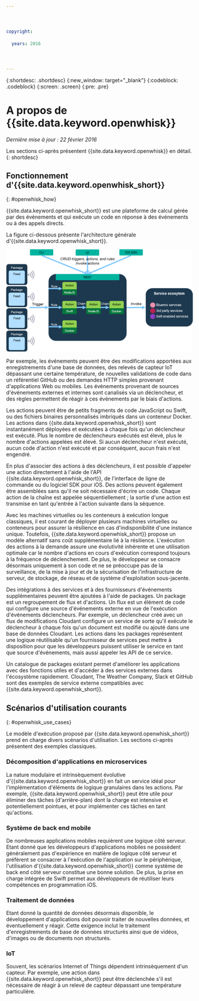 ```yaml
---

 

copyright:

  years: 2016

 

---
```


{:shortdesc: .shortdesc}
{:new_window: target="_blank"}
{:codeblock: .codeblock}
{:screen: .screen}
{:pre: .pre}

# A propos de {{site.data.keyword.openwhisk}}

*Dernière mise à jour : 22 février 2016*

Les sections ci-après présentent {{site.data.keyword.openwhisk}} en détail.
{: shortdesc}

## Fonctionnement d'{{site.data.keyword.openwhisk_short}}
{: #openwhisk_how}

{{site.data.keyword.openwhisk_short}} est une plateforme de calcul gérée par des événements et qui exécute un code en réponse à des événements
ou à des appels directs. 

La figure ci-dessous présente l'architecture générale d'{{site.data.keyword.openwhisk_short}}.

![Architecture d'{{site.data.keyword.openwhisk_short}}](OpenWhisk.png)

Par exemple, les événements peuvent être des modifications apportées aux enregistrements d'une base de données, des relevés de capteur IoT
dépassant une certaine température, de nouvelles validations de code dans un référentiel GitHub ou des demandes HTTP simples provenant
d'applications Web ou mobiles. Les événements provenant de sources d'événements externes et internes sont canalisés via un déclencheur, et des règles
permettent de réagir à ces événements par le biais d'actions. 

Les actions peuvent être de petits fragments de code JavaScript ou Swift, ou des fichiers binaires personnalisés imbriqués dans un conteneur Docker. Les
actions dans {{site.data.keyword.openwhisk_short}} sont instantanément déployées et exécutées à chaque fois qu'un déclencheur est exécuté. Plus le
nombre de déclencheurs exécutés est élevé, plus le nombre d'actions appelées est élevé. Si aucun déclencheur n'est exécuté, aucun code d'action n'est
exécuté et par conséquent, aucun frais n'est engendré.


En plus d'associer des actions à des déclencheurs, il est possible d'appeler une action directement à l'aide de l'API
{{site.data.keyword.openwhisk_short}}, de l'interface de ligne de commande ou du logiciel SDK pour iOS. Des actions peuvent également être
assemblées sans qu'il ne soit nécessaire d'écrire un code. Chaque action de la chaîne est appelée séquentiellement ; la sortie d'une action est transmise
en tant qu'entrée à l'action suivante dans la séquence.


Avec les machines virtuelles ou les conteneurs à exécution longue classiques, il est courant de déployer plusieurs machines virtuelles ou conteneurs
pour assurer la résilience en cas d'indisponibilité d'une instance unique. Toutefois, {{site.data.keyword.openwhisk_short}} propose un modèle
alternatif sans coût supplémentaire lié à la résilience. L'exécution des actions à la demande assure une évolutivité inhérente et une utilisation
optimale car le nombre d'actions en cours d'exécution correspond toujours à la fréquence de déclenchement. De plus, le développeur se consacre désormais
uniquement à son code et ne se préoccupe pas de la surveillance, de la mise à jour et de la sécurisation de l'infrastructure de serveur, de
stockage, de réseau et de système d'exploitation sous-jacente.


Des intégrations à des services et à des fournisseurs d'événements supplémentaires peuvent être ajoutées à l'aide de packages. Un package est un
regroupement de flux et d'actions. Un flux est un élément de code qui configure une source d'événements externe en vue de l'exécution d'événements
déclencheurs. Par exemple, un déclencheur créé avec un flux de modifications Cloudant configure un service de sorte qu'il exécute le déclencheur à chaque
fois qu'un document est modifié ou ajouté dans une base de données Cloudant. Les actions dans les packages représentent une logique réutilisable
qu'un fournisseur de services peut mettre à disposition pour que les développeurs puissent utiliser le service en tant que source d'événements, mais
aussi appeler les API de ce service.


Un catalogue de packages existant permet d'améliorer les applications avec des fonctions utiles et d'accéder à des services externes dans
l'écosystème rapidement.
Cloudant, The Weather Company, Slack et GitHub sont des exemples de service externe compatibles avec {{site.data.keyword.openwhisk_short}}.



## Scénarios d'utilisation courants 
{: #openwhisk_use_cases}

Le modèle d'exécution proposé par {{site.data.keyword.openwhisk_short}} prend en charge divers scénarios d'utilisation. Les sections ci-après
présentent des exemples classiques.


### Décomposition d'applications en microservices 
La nature modulaire et intrinsèquement évolutive d'{{site.data.keyword.openwhisk_short}} en fait un service idéal pour
l'implémentation d'éléments de logique granulaires dans les actions.
Par exemple, {{site.data.keyword.openwhisk_short}} peut être utile pour éliminer des tâches (d'arrière-plan) dont la charge est intensive et
potentiellement pointues, et pour implémenter ces tâches en tant qu'actions.


### Système de back end mobile 
De nombreuses applications mobiles requièrent une logique côté serveur. Etant donné que les développeurs d'applications mobiles ne possèdent
généralement pas d'expérience en matière de logique côté serveur et préfèrent se consacrer à l'exécution de l'application sur le périphérique,
l'utilisation
d'{{site.data.keyword.openwhisk_short}} comme système de back end côté serveur constitue une bonne solution. De plus, la prise en charge intégrée
de Swift permet aux développeurs de réutiliser leurs compétences en programmation iOS. 

### Traitement de données
Etant donné la quantité de données désormais disponible, le développement d'applications doit pouvoir traiter de nouvelles données, et
éventuellement y
réagir. Cette exigence inclut le traitement d'enregistrements de base de données structurés ainsi que de vidéos, d'images ou de documents non structurés. 

### IoT
Souvent, les scénarios Internet of Things dépendent intrinsèquement d'un capteur. Par exemple, une action dans
{{site.data.keyword.openwhisk_short}} peut être déclenchée s'il est nécessaire de réagir à un relevé de capteur dépassant une température
particulière.




